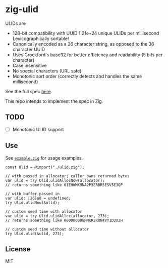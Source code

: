 # zig-ulid

ULIDs are
- 128-bit compatibility with UUID 1.21e+24 unique ULIDs per millisecond
    Lexicographically sortable!
- Canonically encoded as a 26 character string, as opposed to the 36 character UUID
- Uses Crockford's base32 for better efficiency and readability (5 bits per character)
- Case insensitive
- No special characters (URL safe)
- Monotonic sort order (correctly detects and handles the same millisecond)

See the full spec [here](https://github.com/ulid/spec).

This repo intends to implement the spec in Zig.

## TODO
-[ ] Monotonic ULID support


## Use
See [`example.zig`]() for usage examples.

```zig
const Ulid = @import("./ulid.zig");

// with passed in allocator; caller owns returned bytes
var ulid = try Ulid.ulidAllocNow(allocator);
// returns something like 01EHWMX9NA2P3ERBR5ESV5E3QP

// with buffer passed in
var ulid: [26]u8 = undefined;
try Ulid.ulidNow(&ulid);

// custom seed time with allocator
var ulid = try Ulid.ulidAlloc(allocator, 273);
// returns something like 000000008HMKR2RRN4VY1D3X2H

// custom seed time without allocator
try Ulid.ulid(&ulid, 273);
```

## License
MIT

